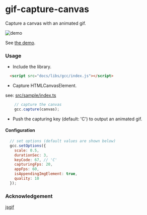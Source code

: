 gif-capture-canvas
======================

Capture a canvas with an animated gif.

![demo](http://abagames.sakura.ne.jp/15/GifCaptureCanvas/demo.gif)

See [the demo](https://abagames.github.io/gif-capture-canvas/).

### Usage

* Include the library.

```html
  <script src="docs/libs/gcc/index.js"></script>
```

* Capture HTMLCanvasElement.

see: [src/sample/index.ts](https://github.com/abagames/gif-capture-canvas/blob/master/src/sample/index.ts)

```js
	// capture the canvas
	gcc.capture(canvas);
```

* Push the capturing key (default: 'C') to output an animated gif.

#### Configuration

```js
  // set options (default values are shown below)
  gcc.setOptions({
    scale: 0.5,
    durationSec: 3,
    keyCode: 67, // 'C'
    capturingFps: 20,
    appFps: 60,
    isAppendingImgElement: true,
    quality: 10
  });
```

### Acknowledgement

[jsgif](https://github.com/antimatter15/jsgif)
